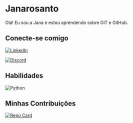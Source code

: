 # Janarosanto
Olá! Eu sou a Jana e estou aprendendo sobre GiT e GitHub.

## Conecte-se comigo
[![LinkedIn](https://img.shields.io/badge/LinkedIn-000?style=for-the-badge&logo=linkedin&logoColor=0E76A8)](https://www.linkedin.com/in/janainarosanto/)

[![Discord](https://img.shields.io/badge/Discord-000?style=for-the-badge&logo=discord)](https://www.discord.com/in/janarosanto/)



## Habilidades
![Python](https://img.shields.io/badge/Python-000?style=for-the-badge&logo=python)



## Minhas Contribuições
[![Repo Card](https://github-readme-stats.vercel.app/api/pin/?username=janarosanto&repo=dio-lab-open-source&bg_color=000&border_color=30A3DC&show_icons=true&icon_color=30A3DC&title_color=E94D5F&text_color=FFF)](https://github.com/SEUUSERNAME/SEUREPOSITORIO)
